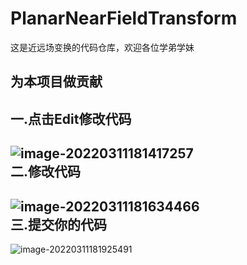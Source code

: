 # PlanarNearFieldTransform
这是近远场变换的代码仓库，欢迎各位学弟学妹  
## 为本项目做贡献
一.点击**Edit**修改代码
---
![image-20220311181417257](https://user-images.githubusercontent.com/61956659/157849089-564a11ab-3109-4eb4-8dfe-4860e8436e91.png)   
二.修改代码   
---
![image-20220311181634466](https://user-images.githubusercontent.com/61956659/157849192-aeb54d48-6cd1-4029-9e8b-f2f83cbd0600.png)   
三.提交你的代码
---
![image-20220311181925491](https://user-images.githubusercontent.com/61956659/157849239-d249f9ee-5cf9-4256-9e1f-2afbb27f1d6f.png)   
